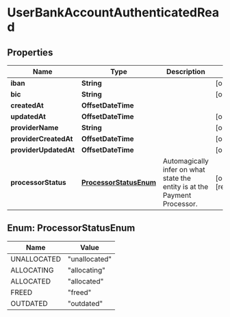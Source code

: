 

# UserBankAccountAuthenticatedRead



## Properties

| Name | Type | Description | Notes |
|------------ | ------------- | ------------- | -------------|
|**iban** | **String** |  |  [optional] |
|**bic** | **String** |  |  [optional] |
|**createdAt** | **OffsetDateTime** |  |  |
|**updatedAt** | **OffsetDateTime** |  |  [optional] |
|**providerName** | **String** |  |  [optional] |
|**providerCreatedAt** | **OffsetDateTime** |  |  [optional] |
|**providerUpdatedAt** | **OffsetDateTime** |  |  [optional] |
|**processorStatus** | [**ProcessorStatusEnum**](#ProcessorStatusEnum) | Automagically infer on what state the entity is at the Payment Processor. |  [optional] [readonly] |



## Enum: ProcessorStatusEnum

| Name | Value |
|---- | -----|
| UNALLOCATED | &quot;unallocated&quot; |
| ALLOCATING | &quot;allocating&quot; |
| ALLOCATED | &quot;allocated&quot; |
| FREED | &quot;freed&quot; |
| OUTDATED | &quot;outdated&quot; |



